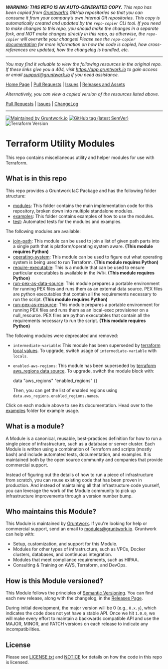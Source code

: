 ***WARNING: THIS REPO IS AN AUTO-GENERATED COPY.*** *This repo has been copied from [Gruntwork’s](https://gruntwork.io/) GitHub repositories so that you can consume it from your company’s own internal Git repositories. This copy is automatically created and updated by the `repo-copier` CLI tool. If you need to make changes to this repo, you should make the changes in a separate fork, and NOT make changes directly in this repo, as otherwise, the `repo-copier` will overwrite your changes! Please see the `repo-copier` [documentation](https://github.com/terraform-modules-krish/repo-copier) for more information on how the code is copied, how cross-references are updated, how the changelog is handled, etc.*

***

_You may find it valuable to view the following resources in the original repo. If these links give you a 404, visit https://app.gruntwork.io to gain access or email support@gruntwork.io if you need assistance._

[Home Page](https://github.com/gruntwork-io/terraform-aws-utilities/) |
[Pull Requests](https://github.com/gruntwork-io/terraform-aws-utilities/pulls) |
[Issues](https://github.com/gruntwork-io/terraform-aws-utilities/issues) |
[Releases and Assets](https://github.com/gruntwork-io/terraform-aws-utilities/releases)

_Alternatively, you can view a copied version of the resources listed above._

[Pull Requests](https://github.com/terraform-modules-krish/terraform-aws-utilities/blob/main/.github/PULL_REQUESTS.md) |
[Issues](https://github.com/terraform-modules-krish/terraform-aws-utilities/blob/main/.github/ISSUES.md) |
[ChangeLog](https://github.com/terraform-modules-krish/terraform-aws-utilities/blob/main/.github/CHANGELOG.md)

***

[![Maintained by Gruntwork.io](https://img.shields.io/badge/maintained%20by-gruntwork.io-%235849a6.svg)](https://gruntwork.io/?ref=repo_package_terraform_utilities)
[![GitHub tag (latest SemVer)](https://img.shields.io/github/tag/gruntwork-io/terraform-aws-utilities.svg?label=latest)](https://github.com/gruntwork-io/terraform-aws-utilities/releases/latest)
![Terraform Version](https://img.shields.io/badge/tf-%3E%3D1.1.0-blue.svg)

# Terraform Utility Modules

This repo contains miscellaneous utility and helper modules for use with Terraform.

## What is in this repo

This repo provides a Gruntwork IaC Package and has the following folder structure:

* [modules](https://github.com/terraform-modules-krish/terraform-aws-utilities/blob/v0.9.0/modules): This folder contains the main implementation code for this repository, broken down into multiple
  standalone modules.
* [examples](https://github.com/terraform-modules-krish/terraform-aws-utilities/blob/v0.9.0/examples): This folder contains examples of how to use the modules.
* [test](https://github.com/terraform-modules-krish/terraform-aws-utilities/blob/v0.9.0/test): Automated tests for the modules and examples.

The following modules are available:

* [join-path](https://github.com/terraform-modules-krish/terraform-aws-utilities/blob/v0.9.0/modules/join-path): This module can be used to join a list of given path parts into a single path that is
  platform/operating system aware. **(This module requires Python)**
* [operating-system](https://github.com/terraform-modules-krish/terraform-aws-utilities/blob/v0.9.0/modules/operating-system): This module can be used to figure out what operating system is being
  used to run Terraform. **(This module requires Python)**
* [require-executable](https://github.com/terraform-modules-krish/terraform-aws-utilities/blob/v0.9.0/modules/require-executable): This is a module that can be used to ensure particular executables
  is available in the `PATH`. **(This module requires Python)**
* [run-pex-as-data-source](https://github.com/terraform-modules-krish/terraform-aws-utilities/blob/v0.9.0/modules/run-pex-as-data-source): This module prepares a portable environment for running PEX
  files and runs them as an external data source. PEX files are python executables that contain all the requirements
  necessary to run the script. **(This module requires Python)**
* [run-pex-as-resource](https://github.com/terraform-modules-krish/terraform-aws-utilities/blob/v0.9.0/modules/run-pex-as-resource): This module prepares a portable environment for running PEX files
  and runs them as an local-exec provisioner on a null_resource. PEX files are python executables that contain all the
  requirements necessary to run the script. **(This module requires Python)**

The following modules were deprecated and removed:

* `intermediate-variable`: This module has been superseded by [terraform local
  values](https://www.terraform.io/docs/configuration/locals.html). To upgrade, switch usage of `intermediate-variable`
  with `locals`.
* `enabled-aws-regions`: This module has been superseded by [terraform aws_regions data
  source](https://www.terraform.io/docs/providers/aws/d/regions.html). To upgrade, switch the module block with:

    data "aws_regions" "enabled_regions" {}

  Then, you can get the list of enabled regions using `data.aws_regions.enabled_regions.names`.


Click on each module above to see its documentation. Head over to the [examples](https://github.com/terraform-modules-krish/terraform-aws-utilities/blob/v0.9.0/examples) folder for example usage.




## What is a module?

A Module is a canonical, reusable, best-practices definition for how to run a single piece of infrastructure, such as a
database or server cluster. Each Module is written using a combination of Terraform and scripts (mostly bash) and
include automated tests, documentation, and examples. It is maintained both by the open source community and companies
that provide commercial support.

Instead of figuring out the details of how to run a piece of infrastructure from scratch, you can reuse existing code
that has been proven in production. And instead of maintaining all that infrastructure code yourself, you can leverage
the work of the Module community to pick up infrastructure improvements through a version number bump.



## Who maintains this Module?

This Module is maintained by [Gruntwork](http://www.gruntwork.io/). If you're looking for help or commercial
support, send an email to [modules@gruntwork.io](mailto:modules@gruntwork.io?Subject=Terraform%20Utilities%20Module).
Gruntwork can help with:

* Setup, customization, and support for this Module.
* Modules for other types of infrastructure, such as VPCs, Docker clusters, databases, and continuous integration.
* Modules that meet compliance requirements, such as HIPAA.
* Consulting & Training on AWS, Terraform, and DevOps.




## How is this Module versioned?

This Module follows the principles of [Semantic Versioning](http://semver.org/). You can find each new release,
along with the changelog, in the [Releases Page](../../releases).

During initial development, the major version will be 0 (e.g., `0.x.y`), which indicates the code does not yet have a
stable API. Once we hit `1.0.0`, we will make every effort to maintain a backwards compatible API and use the MAJOR,
MINOR, and PATCH versions on each release to indicate any incompatibilities.





## License

Please see [LICENSE.txt](https://github.com/terraform-modules-krish/terraform-aws-utilities/blob/v0.9.0/LICENSE.txt) and [NOTICE](https://github.com/terraform-modules-krish/terraform-aws-utilities/blob/v0.9.0/NOTICE) for details on how the code in this repo is licensed.
